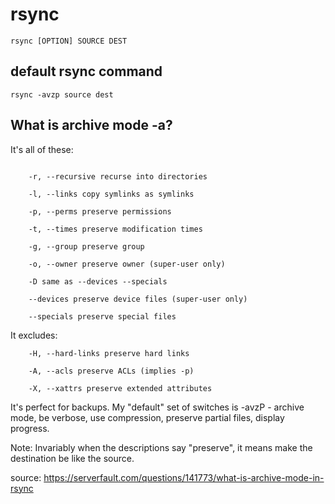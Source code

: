 # rsync

```
rsync [OPTION] SOURCE DEST 
```

## default rsync command

```
rsync -avzp source dest
```

## What is archive mode -a?

It's all of these:
```

    -r, --recursive recurse into directories

    -l, --links copy symlinks as symlinks

    -p, --perms preserve permissions

    -t, --times preserve modification times

    -g, --group preserve group

    -o, --owner preserve owner (super-user only)

    -D same as --devices --specials

    --devices preserve device files (super-user only)

    --specials preserve special files
```
It excludes:
```
    -H, --hard-links preserve hard links

    -A, --acls preserve ACLs (implies -p)

    -X, --xattrs preserve extended attributes
```
It's perfect for backups. My "default" set of switches is -avzP - archive mode, be verbose, use compression, preserve partial files, display progress.

Note: Invariably when the descriptions say "preserve", it means make the destination be like the source.

source: https://serverfault.com/questions/141773/what-is-archive-mode-in-rsync
